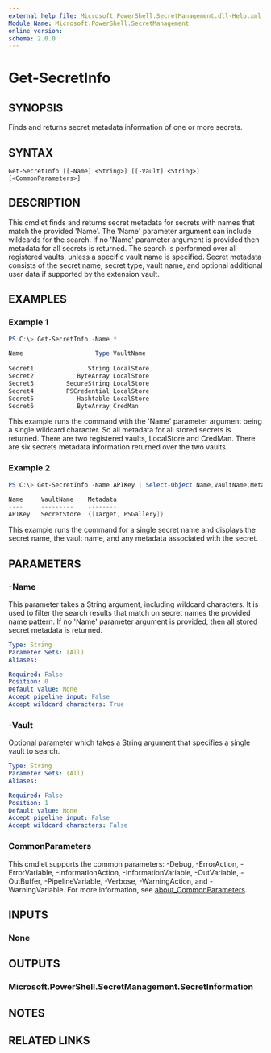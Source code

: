 ```yaml
---
external help file: Microsoft.PowerShell.SecretManagement.dll-Help.xml
Module Name: Microsoft.PowerShell.SecretManagement
online version:
schema: 2.0.0
---
```


# Get-SecretInfo

## SYNOPSIS
Finds and returns secret metadata information of one or more secrets.

## SYNTAX

```
Get-SecretInfo [[-Name] <String>] [[-Vault] <String>] [<CommonParameters>]
```

## DESCRIPTION
This cmdlet finds and returns secret metadata for secrets with names that match the provided 'Name'.
The 'Name' parameter argument can include wildcards for the search.
If no 'Name' parameter argument is provided then metadata for all secrets is returned.
The search is performed over all registered vaults, unless a specific vault name is specified.
Secret metadata consists of the secret name, secret type, vault name, and optional additional user data if supported by the extension vault.

## EXAMPLES

### Example 1
```powershell
PS C:\> Get-SecretInfo -Name *

Name                    Type VaultName
----                    ---- ---------
Secret1               String LocalStore
Secret2            ByteArray LocalStore
Secret3         SecureString LocalStore
Secret4         PSCredential LocalStore
Secret5            Hashtable LocalStore
Secret6            ByteArray CredMan
```

This example runs the command with the 'Name' parameter argument being a single wildcard character.
So all metadata for all stored secrets is returned.
There are two registered vaults, LocalStore and CredMan.
There are six secrets metadata information returned over the two vaults.

### Example 2
```powershell
PS C:\> Get-SecretInfo -Name APIKey | Select-Object Name,VaultName,Metadata

Name     VaultName    Metadata
----     ---------    --------
APIKey   SecretStore  {[Target, PSGallery]}
```

This example runs the command for a single secret name and displays the secret name, the vault name, and any metadata associated with the secret.

## PARAMETERS

### -Name
This parameter takes a String argument, including wildcard characters.
It is used to filter the search results that match on secret names the provided name pattern.
If no 'Name' parameter argument is provided, then all stored secret metadata is returned.

```yaml
Type: String
Parameter Sets: (All)
Aliases:

Required: False
Position: 0
Default value: None
Accept pipeline input: False
Accept wildcard characters: True
```

### -Vault
Optional parameter which takes a String argument that specifies a single vault to search.

```yaml
Type: String
Parameter Sets: (All)
Aliases:

Required: False
Position: 1
Default value: None
Accept pipeline input: False
Accept wildcard characters: False
```

### CommonParameters
This cmdlet supports the common parameters: -Debug, -ErrorAction, -ErrorVariable, -InformationAction, -InformationVariable, -OutVariable, -OutBuffer, -PipelineVariable, -Verbose, -WarningAction, and -WarningVariable. For more information, see [about_CommonParameters](http://go.microsoft.com/fwlink/?LinkID=113216).

## INPUTS

### None
## OUTPUTS

### Microsoft.PowerShell.SecretManagement.SecretInformation
## NOTES

## RELATED LINKS
